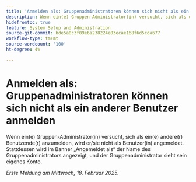 ```yaml
---
title: 'Anmelden als: Gruppenadministratoren können sich nicht als ein anderer Benutzer anmelden'
description: Wenn ein(e) Gruppen-Administrator(in) versucht, sich als ein(e) andere(r) Benutzende(r) anzumelden, wird er/sie nicht als Benutzer(in) angemeldet. Stattdessen wird im Banner Anmelden als der Name des Gruppenadministrators angezeigt und der Gruppenadministrator sieht sein eigenes Konto.
hidefromtoc: true
feature: System Setup and Administration
source-git-commit: bde5a0c3f09e6a238224e03ecae168f6d5cda677
workflow-type: tm+mt
source-wordcount: '100'
ht-degree: 4%

---
```



# Anmelden als: Gruppenadministratoren können sich nicht als ein anderer Benutzer anmelden

Wenn ein(e) Gruppen-Administrator(in) versucht, sich als ein(e) andere(r) Benutzende(r) anzumelden, wird er/sie nicht als Benutzer(in) angemeldet. Stattdessen wird im Banner „Angemeldet als“ der Name des Gruppenadministrators angezeigt, und der Gruppenadministrator sieht sein eigenes Konto.

_Erste Meldung am Mittwoch, 18. Februar 2025._
